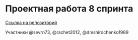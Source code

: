 # Проектная работа 8 спринта

[Ссылка на репозиторий](https://github.com/sevrn73/ugc_sprint_1)

Участники @sevrn73, @rachet2012, @dmshirochenko1989
